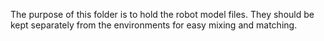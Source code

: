 The purpose of this folder is to hold the robot model files. They should be kept separately from the environments for easy mixing and matching.
